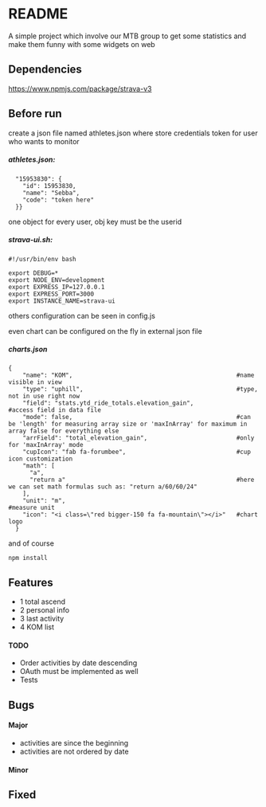 # README #
A simple project which involve our MTB group to get
some statistics and make them funny with some widgets
on web

## Dependencies
https://www.npmjs.com/package/strava-v3

## Before run
create a json file named athletes.json where store
credentials token for user who wants to monitor

##### athletes.json:
```{
  "15953830": {
    "id": 15953830,
    "name": "Sebba",
    "code": "token here"
  }}
```
 one object for every user, obj key must be the userid

##### strava-ui.sh:
```
#!/usr/bin/env bash
 
export DEBUG=*
export NODE_ENV=development
export EXPRESS_IP=127.0.0.1
export EXPRESS_PORT=3000  
export INSTANCE_NAME=strava-ui 
```
others configuration can be seen in config.js

even chart can be configured on the fly in external json file
##### charts.json
```
{
    "name": "KOM",                                              #name visible in view
    "type": "uphill",                                           #type, not in use right now
    "field": "stats.ytd_ride_totals.elevation_gain",            #access field in data file
    "mode": false,                                              #can be 'length' for measuring array size or 'maxInArray' for maximum in array false for everything else
    "arrField": "total_elevation_gain",                         #only for 'maxInArray' mode
    "cupIcon": "fab fa-forumbee",                               #cup icon customization
    "math": [
      "a",
      "return a"                                                #here we can set math formulas such as: "return a/60/60/24" 
    ],
    "unit": "m",                                                #measure unit
    "icon": "<i class=\"red bigger-150 fa fa-mountain\"></i>"   #chart logo
  }
```
and of course

`npm install`

## Features
* 1  total ascend
* 2  personal info
* 3  last activity
* 4  KOM list

#### TODO
*   Order activities by date descending
*   OAuth must be implemented as well
*   Tests

## Bugs

#### Major
* activities are since the beginning
* activities are not ordered by date

#### Minor



## Fixed
